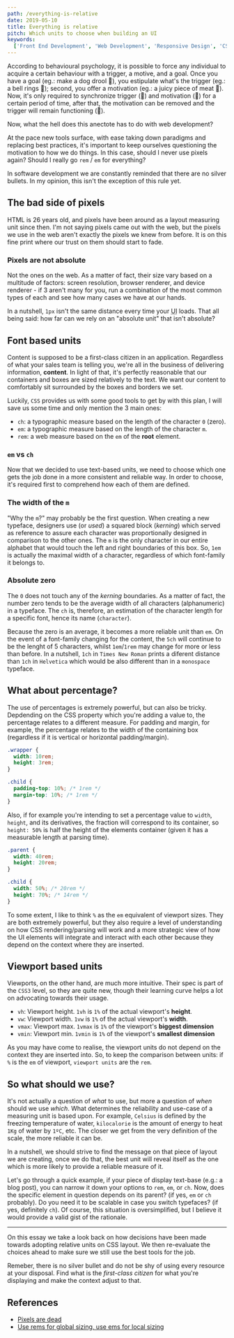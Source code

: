 ```yaml
---
path: /everything-is-relative
date: 2019-05-10
title: Everything is relative
pitch: Which units to choose when building an UI
keywords:
  ['Front End Development', 'Web Development', 'Responsive Design', 'CSS']
---
```


According to behavioural psychology, it is possible to force any individual to acquire a certain behaviour with a trigger, a motive, and a goal. Once you have a goal (eg.: make a dog drool 🐶), you estipulate what's the trigger (eg.: a bell rings 🔔); second, you offer a motivation (eg.: a juicy piece of meat 🥩). Now, it's only required to synchronize trigger (🔔) and motivation (🥩) for a certain period of time, after that, the motivation can be removed and the trigger will remain functioning (🐶).

Now, what the hell does this anectote has to do with web development?

At the pace new tools surface, with ease taking down paradigms and replacing best practices, it's important to keep ourselves questioning the motivation to how we do things. In this case, should I never use pixels again? Should I really go `rem` / `em` for everything?

In software development we are constantly reminded that there are no silver bullets. In my opinion, this isn't the exception of this rule yet.

## The bad side of pixels

HTML is 26 years old, and pixels have been around as a layout measuring unit since then. I'm not saying pixels came out with the web, but the pixels we use in the web aren't exactly the pixels we knew from before. It is on this fine print where our trust on them should start to fade.

### Pixels are not absolute

Not the ones on the web. As a matter of fact, their size vary based on a multitude of factors: screen resolution, browser renderer, and device renderer - if 3 aren't many for you, run a combination of the most common types of each and see how many cases we have at our hands.

In a nutshell, `1px` isn't the same distance every time your <abbr title="user interface">UI</abbr> loads. That all being said: how far can we rely on an "absolute unit" that isn't absolute?

## Font based units

Content is supposed to be a first-class citizen in an application. Regardless of what your sales team is telling you, we're all in the business of delivering information, **content**. In light of that, it's perfectly reasonable that our containers and boxes are sized relatively to the text. We want our content to comfortably sit surrounded by the boxes and borders we set.

Luckily, `CSS` provides us with some good tools to get by with this plan, I will save us some time and only mention the 3 main ones:

- `ch`: a typographic measure based on the length of the character `0` (zero).
- `em`: a typographic measure based on the length of the character `m`.
- `rem`: a web measure based on the `em` of the **root** element.

### `em` vs `ch`

Now that we decided to use text-based units, we need to choose which one gets the job done in a more consistent and reliable way. In order to choose, it's required first to comprehend how each of them are defined.

### The width of the `m`

"Why the `m`?" may probably be the first question. When creating a new typeface, designers use (or _used_) a squared block (_kerning_) which served as reference to assure each character was proportionally designed in comparison to the other ones. The `m` is the only character in our entire alphabet that would touch the left and right boundaries of this box. So, `1em` is actually the maximal width of a character, regardless of which font-family it belongs to.

### Absolute zero

The `0` does not touch any of the _kerning_ boundaries. As a matter of fact, the number zero tends to be the average width of all characters (alphanumeric) in a typeface. The `ch` is, therefore, an estimation of the character length for a specific font, hence its name (`character`).

Because the zero is an average, it becomes a more reliable unit than `em`. On the event of a font-family changing for the content, the `5ch` will continue to be the lenght of 5 characters, whilst `1em`/`1rem` may change for more or less than before. In a nutshell, `1ch` in `Times New Roman` prints a diferent distance than `1ch` in `Helvetica` which would be also different than in a `monospace` typeface.

## What about percentage?

The use of percentages is extremely powerful, but can also be tricky. Depdending on the CSS property which you're adding a value to, the percentage relates to a different measure. For padding and margin, for example, the percentage relates to the width of the containing box (regardless if it is vertical or horizontal padding/margin).

```css
.wrapper {
  width: 10rem;
  height: 3rem;
}

.child {
  padding-top: 10%; /* 1rem */
  margin-top: 10%; /* 1rem */
}
```

Also, if for example you're intending to set a percentage value to `width`, `height`, and its derivatives, the fraction will correspond to its container, so `height: 50%` is half the height of the elements container (given it has a measurable length at parsing time).

```css
.parent {
  width: 40rem;
  height: 20rem;
}

.child {
  width: 50%; /* 20rem */
  height: 70%; /* 14rem */
}
```

To some extent, I like to think `%` as the `em` equivalent of viewport sizes. They are both extremely powerful, but they also require a level of understanding on how CSS rendering/parsing will work and a more strategic view of how the UI elements will integrate and interact with each other because they depend on the context where they are inserted.

## Viewport based units

Viewports, on the other hand, are much more intuitive. Their spec is part of the `CSS3` level, so they are quite new, though their learning curve helps a lot on advocating towards their usage.

- `vh`: Viewport height. `1vh` is `1%` of the actual viewport's **height**.
- `vw`: Viewport width. `1vw` is `1%` of the actual viewport's **width**.
- `vmax`: Viewport max. `1vmax` is `1%` of the viewport's **biggest dimension**
- `vmin`: Viewport min. `1vmin` is `1%` of the viewport's **smallest dimension**

As you may have come to realise, the viewport units do not depend on the context they are inserted into. So, to keep the comparison between units: if `%` is the `em` of viewport, `viewport units` are the `rem`.

## So what should we use?

It's not actually a question of _what_ to use, but more a question of _when_ should we use _which_. What determines the reliability and use-case of a measuring unit is based upon. For example, `Celsius` is defined by the freezing temperature of water, `kilocalorie` is the amount of energy to heat `1Kg` of water by `1ºC`, etc. The closer we get from the very definition of the scale, the more reliable it can be.

In a nutshell, we should strive to find the message on that piece of layout we are creating, once we do that, the best unit will reveal itself as the one which is more likely to provide a reliable measure of it.

Let's go through a quick example, if your piece of display text-base (e.g.: a blog post), you can narrow it down your options to `rem`, `em`, or `ch`. Now, does the specific element in question depends on its parent? (if yes, `em` or `ch` probably). Do you need it to be scalable in case you switch typefaces? (if yes, definitely `ch`). Of course, this situation is oversimplified, but I believe it would provide a valid gist of the rationale.

---

On this essay we take a look back on how decisions have been made towards adopting relative units on CSS layout. We then re-evaluate the choices ahead to make sure we still use the best tools for the job.

Remeber, there is no silver bullet and do not be shy of using every resource at your disposal. Find what is the _first-class citizen_ for what you're displaying and make the context adjust to that.

## References

- [Pixels are dead](https://medium.com/@julienetienne/pixels-are-dead-faa87cd8c8b9)
- [Use rems for global sizing, use ems for local sizing](http://clagnut.com/blog/2384/)
